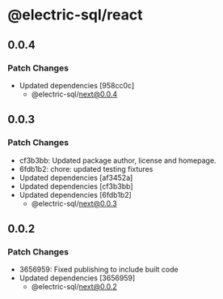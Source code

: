 # @electric-sql/react

## 0.0.4

### Patch Changes

- Updated dependencies [958cc0c]
  - @electric-sql/next@0.0.4

## 0.0.3

### Patch Changes

- cf3b3bb: Updated package author, license and homepage.
- 6fdb1b2: chore: updated testing fixtures
- Updated dependencies [af3452a]
- Updated dependencies [cf3b3bb]
- Updated dependencies [6fdb1b2]
  - @electric-sql/next@0.0.3

## 0.0.2

### Patch Changes

- 3656959: Fixed publishing to include built code
- Updated dependencies [3656959]
  - @electric-sql/next@0.0.2
